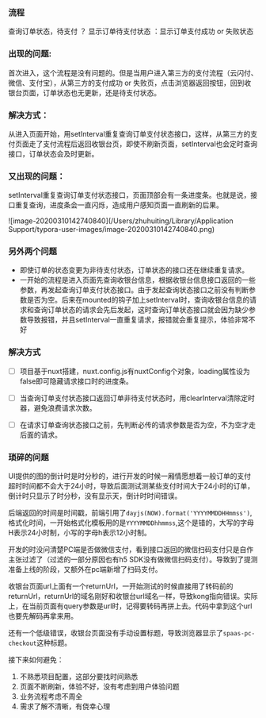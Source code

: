 ### 流程

查询订单状态，待支付 ？ 显示订单待支付状态 ：显示订单支付成功 or 失败状态

### 出现的问题: 

首次进入，这个流程是没有问题的。但是当用户进入第三方的支付流程（云闪付、微信、支付宝），从第三方的支付成功 or 失败页，点击浏览器返回按钮，回到收银台页面，订单状态也无更新，还是待支付状态。

### 解决方式：

从进入页面开始，用setInterval重复查询订单支付状态接口，这样，从第三方的支付页面走了支付流程后返回收银台页，即使不刷新页面，setInterval也会定时查询接口，订单状态会及时更新。

### 又出现的问题：

setInterval重复查询订单支付状态接口，页面顶部会有一条进度条。也就是说，接口重复查询，进度条会一直闪烁，造成用户感知页面一直刷新的后果。

![image-20200310142740840](/Users/zhuhuiting/Library/Application Support/typora-user-images/image-20200310142740840.png)

### 另外两个问题

- 即使订单的状态变更为非待支付状态，订单状态的接口还在继续重复请求。
- 一开始的流程是进入页面先查询收银台信息，根据收银台信息接口返回的一些参数，再发起查询订单支付状态接口。由于发起查询状态接口之前没有判断参数是否为空。后来在mounted的钩子加上setInterval时，查询收银台信息的请求和查询订单状态的请求会先后发起，这时查询订单状态接口就会因为缺少参数导致报错，并且setInterval一直重复请求，报错就会重复提示，体验非常不好



### 解决方式

- [ ] 项目基于nuxt搭建，nuxt.config.js有nuxtConfig个对象，loading属性设为false即可隐藏请求接口时的进度条。
- [ ] 当查询订单支付状态接口返回订单非待支付状态时，用clearInterval清除定时器，避免浪费请求次数。
- [ ] 在请求订单查询状态接口之前，先判断必传的请求参数是否为空，不为空才走后面的请求。


### 琐碎的问题

UI提供的图的倒计时是时分秒的，进行开发的时候一厢情愿想着一般订单的支付超时时间都不会大于24小时，导致后面测试测某些支付时间大于24小时的订单，倒计时只显示了时分秒，没有显示天，倒计时时间错误。

后端返回的时间是时间戳，前端引用了`dayjs(NOW).format('YYYYMMDDHHmmss')`,格式化时间，一开始格式化模板用的是`YYYYMMDDhhmmss`,这个是错的，大写的字母H表示24小时制，小写的字母h表示12小时制。

开发的时没问清楚PC端是否做微信支付，看到接口返回的微信扫码支付只是自作主张过滤了（过滤的一部分原因也有h5 SDK没有做微信扫码支付）。导致到了提测准备上线的阶段，又额外在pc端新增了扫码支付。

收银台页面url上面有一个returnUrl，一开始测试的时候直接用了转码前的returnUrl，returnUrl的域名刚好和收银台url域名一样，导致kong指向错误。实际上，在当前页面有query参数是url时，记得要转码再拼上去。代码中拿到这个url也要先解码再拿来用。

还有一个低级错误，收银台页面没有手动设置标题，导致浏览器显示了`spaas-pc-checkout`这种标题。



接下来如何避免：

1. 不熟悉项目配置，这部分要找时间熟悉
2. 页面不断刷新，体验不好，没有考虑到用户体验问题
3. 业务流程考虑不周全
4. 需求了解不清晰，有侥幸心理

